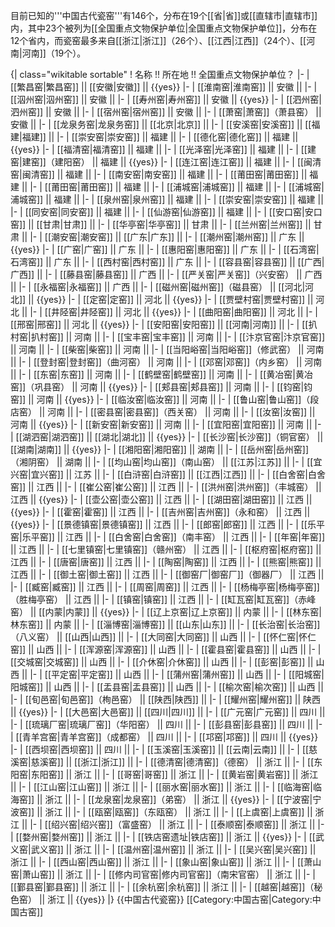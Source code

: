 目前已知的'''中国古代瓷窑'''有146个，分布在19个[[省|省]]或[[直辖市|直辖市]]内，其中23个被列为[[全国重点文物保护单位|全国重点文物保护单位]]，分布在12个省内，而瓷窑最多来自[[浙江|浙江]]（26个）、[[江西|江西]]（24个）、[[河南|河南]]（19个）。

{| class="wikitable sortable"
! 名称 !! 所在地 !! 全国重点文物保护单位？
|-
| <span style="display:none;">fan chang yao<!--用于拼音排序--></span> [[繁昌窑|繁昌窑]] || [[安徽|安徽]] || {{yes}}
|-
| <span style="display:none;">huai nan yao</span> [[淮南窑|淮南窑]] || 安徽 || 
|-
| <span style="display:none;">qiu zhou yao</span> [[泅州窑|泅州窑]] || 安徽 || 
|-
| <span style="display:none;">shou zhou yao</span> [[寿州窑|寿州窑]] || 安徽 || {{yes}}
|-
| <span style="display:none;">si zhou yao</span> [[泗州窑|泗州窑]] || 安徽 || 
|-
| <span style="display:none;">su zhou yao</span> [[宿州窑|宿州窑]] || 安徽 || 
|-
| <span style="display:none;">xiao yao</span> [[萧窑|萧窑]]（萧县窑） || 安徽 || 
|-
| <span style="display:none;">long quan wu yao</span> [[龙泉务窑|龙泉务窑]] || [[北京|北京]] || 
|-
| <span style="display:none;">an xi yao</span> [[安溪窑|安溪窑]] || [[福建|福建]] || 
|-
| <span style="display:none;">chong an yao</span> [[崇安窑|崇安窑]] || 福建 || 
|-
| <span style="display:none;">de hua yao</span> [[德化窑|德化窑]] || 福建 || {{yes}}
|-
| <span style="display:none;">fu qing yao</span> [[福清窑|福清窑]] || 福建 || 
|-
| <span style="display:none;">guang ze yao</span> [[光泽窑|光泽窑]] || 福建 || 
|-
| <span style="display:none;">jian yao</span> [[建窑|建窑]]（建阳窑） || 福建 || {{yes}}
|-
| <span style="display:none;">lian jiang yao</span> [[连江窑|连江窑]] || 福建 || 
|-
| <span style="display:none;">min qing yao</span> [[闽清窑|闽清窑]] || 福建 || 
|-
| <span style="display:none;">nan an yao</span> [[南安窑|南安窑]] || 福建 || 
|-
| <span style="display:none;">pu tian yao</span> [[莆田窑|莆田窑]] || 福建 || 
|-
| <span style="display:none;">pu tian yao</span> [[莆田窑|莆田窑]] || 福建 || 
|-
| <span style="display:none;">pu cheng yao</span> [[浦城窑|浦城窑]] || 福建 || 
|-
| <span style="display:none;">pu cheng yao</span> [[浦城窑|浦城窑]] || 福建 || 
|-
| <span style="display:none;">quan zhou yao</span> [[泉州窑|泉州窑]] || 福建 || 
|-
| <span style="display:none;">chong an yao</span> [[崇安窑|崇安窑]] || 福建 || 
|-
| <span style="display:none;">tong an yao</span> [[同安窑|同安窑]] || 福建 || 
|-
| <span style="display:none;">xian you yao</span> [[仙游窑|仙游窑]] || 福建 || 
|-
| <span style="display:none;">an kou yao</span> [[安口窑|安口窑]] || [[甘肃|甘肃]] || 
|-
| <span style="display:none;">hua ting yao</span> [[华亭窑|华亭窑]] || 甘肃 || 
|-
| <span style="display:none;">lan zhou yao</span> [[兰州窑|兰州窑]] || 甘肃 || 
|-
| <span style="display:none;">chao an yao</span> [[潮安窑|潮安窑]] || [[广东|广东]] || 
|-
| <span style="display:none;">chao zhou yao</span> [[潮州窑|潮州窑]] || 广东 || {{yes}}
|-
| <span style="display:none;">guang yao</span> [[广窑|广窑]] || 广东 || 
|-
| <span style="display:none;">hui yang yao</span> [[惠阳窑|惠阳窑]] || 广东 || 
|-
| <span style="display:none;">shi wan yao</span> [[石湾窑|石湾窑]] || 广东 || 
|-
| <span style="display:none;">xi cun yao</span> [[西村窑|西村窑]] || 广东 || 
|-
| <span style="display:none;">rong xian yao</span> [[容县窑|容县窑]] || [[广西|广西]] || 
|-
| <span style="display:none;">teng xian yao</span> [[藤县窑|藤县窑]] || 广西 || 
|-
| <span style="display:none;">yan guan yao</span> [[严关窑|严关窑]]（兴安窑） || 广西 || 
|-
| <span style="display:none;">yong fu yao</span> [[永福窑|永福窑]] || 广西 || 
|-
| <span style="display:none;">ci zhou yao</span> [[磁州窑|磁州窑]]（磁县窑） || [[河北|河北]] || {{yes}}
|-
| <span style="display:none;">ding yao</span> [[定窑|定窑]] || 河北 || {{yes}}
|-
| <span style="display:none;">jia bi cun yao</span> [[贾壁村窑|贾壁村窑]] || 河北 || 
|-
| <span style="display:none;">jing xing yao</span> [[井陉窑|井陉窑]] || 河北 || {{yes}}
|-
| <span style="display:none;">qu yang yao</span> [[曲阳窑|曲阳窑]] || 河北 || 
|-
| <span style="display:none;">xing yao</span> [[邢窑|邢窑]] || 河北 || {{yes}}
|-
| <span style="display:none;">an yang yao</span> [[安阳窑|安阳窑]] || [[河南|河南]] || 
|-
| <span style="display:none;">ba cun yao</span> [[扒村窑|扒村窑]] || 河南 || 
|-
| <span style="display:none;">bao feng yao</span> [[宝丰窑|宝丰窑]] || 河南 || 
|-
| <span style="display:none;">bian jing guan yao</span> [[汴京官窑|汴京官窑]] || 河南 || 
|-
| <span style="display:none;">chai yao</span> [[柴窑|柴窑]] || 河南 || 
|-
| <span style="display:none;">dang yang yu yao</span> [[当阳峪窑|当阳峪窑]]（修武窑） || 河南 || 
|-
| <span style="display:none;">deng feng yao</span> [[登封窑|登封窑]]（曲河窑） || 河南 || 
|-
| <span style="display:none;">deng yao</span> [[邓窑|邓窑]]（内乡窑） || 河南 || 
|-
| <span style="display:none;">dong yao</span> [[东窑|东窑]] || 河南 || 
|-
| <span style="display:none;">he bi yao</span> [[鹤壁窑|鹤壁窑]] || 河南 || 
|-
| <span style="display:none;">huang ye yao</span> [[黄冶窑|黄冶窑]]（巩县窑） || 河南 || {{yes}}
|-
| <span style="display:none;">jia xian yao</span> [[郏县窑|郏县窑]] || 河南 || 
|-
| <span style="display:none;">jun yao</span> [[钧窑|钧窑]] || 河南 || {{yes}}
|-
| <span style="display:none;">lin ru yao</span> [[临汝窑|临汝窑]] || 河南 || 
|-
| <span style="display:none;">lu shan yao</span> [[鲁山窑|鲁山窑]]（段店窑） || 河南 || 
|-
| <span style="display:none;">mi xian yao</span> [[密县窑|密县窑]]（西关窑） || 河南 || 
|-
| <span style="display:none;">ru yao</span> [[汝窑|汝窑]] || 河南 || {{yes}}
|-
| <span style="display:none;">xin an yao</span> [[新安窑|新安窑]] || 河南 || 
|-
| <span style="display:none;">yi yang yao</span> [[宜阳窑|宜阳窑]] || 河南 || 
|-
| <span style="display:none;">hu si yao</span> [[湖泗窑|湖泗窑]] || [[湖北|湖北]] || {{yes}}
|-
| <span style="display:none;">chang sha yao</span> [[长沙窑|长沙窑]]（铜官窑） || [[湖南|湖南]] || {{yes}}
|-
| <span style="display:none;">xiang yang yao</span> [[湘阳窑|湘阳窑]] || 湖南 || 
|-
| <span style="display:none;">yue zhou yao</span> [[岳州窑|岳州窑]]（湘阴窑） || 湖南 || 
|-
| <span style="display:none;">jun shan yao</span> [[均山窑|均山窑]]（南山窑） || [[江苏|江苏]] || 
|-
| <span style="display:none;">yi xing yao</span> [[宜兴窑|宜兴窑]] || 江苏 || 
|-
| <span style="display:none;">bai hu yao</span> [[白浒窑|白浒窑]] || [[江西|江西]] || 
|-
| <span style="display:none;">bai she yao</span> [[白舍窑|白舍窑]] || 江西 || 
|-
| <span style="display:none;">cui gong yao</span> [[崔公窑|崔公窑]] || 江西 || 
|-
| <span style="display:none;">hong zhou yao</span> [[洪州窑|洪州窑]]（丰城窑） || 江西 || {{yes}}
|-
| <span style="display:none;">hu gong yao</span> [[壶公窑|壶公窑]] || 江西 || 
|-
| <span style="display:none;">hu tian yao</span> [[湖田窑|湖田窑]] || 江西 || {{yes}}
|-
| <span style="display:none;">huo yao</span> [[霍窑|霍窑]] || 江西 || 
|-
| <span style="display:none;">ji zhou yao</span> [[吉州窑|吉州窑]]（永和窑） || 江西 || {{yes}}
|-
| <span style="display:none;">jing de zhen yao</span> [[景德镇窑|景德镇窑]] || 江西 || 
|-
| <span style="display:none;">lang yao</span> [[郎窑|郎窑]] || 江西 || 
|-
| <span style="display:none;">le ping yao</span> [[乐平窑|乐平窑]] || 江西 || 
|-
| <span style="display:none;">bai she yao</span> [[白舍窑|白舍窑]]（南丰窑） || 江西 || 
|-
| <span style="display:none;">nian yao</span> [[年窑|年窑]] || 江西 || 
|-
| <span style="display:none;">qi li zhen yao</span> [[七里镇窑|七里镇窑]]（赣州窑） || 江西 || 
|-
| <span style="display:none;">shu fu yao</span> [[枢府窑|枢府窑]] || 江西 || 
|-
| <span style="display:none;">tang yao</span> [[唐窑|唐窑]] || 江西 || 
|-
| <span style="display:none;">tao yao</span> [[陶窑|陶窑]] || 江西 || 
|-
| <span style="display:none;">xiong yao</span> [[熊窑|熊窑]] || 江西 || 
|-
| <span style="display:none;">yu tu yao</span> [[御土窑|御土窑]] || 江西 || 
|-
| <span style="display:none;">yu yao chang</span> [[御窑厂|御窑厂]]（御器厂） || 江西 || 
|-
| <span style="display:none;">zang yao</span> [[臧窑|臧窑]] || 江西 || 
|-
| <span style="display:none;">zhou yao</span> [[周窑|周窑]] || 江西 || 
|-
| <span style="display:none;">yang mei ting yao</span> [[杨梅亭窑|杨梅亭窑]]（胜梅亭窑） || 江西 || 
|-
| <span style="display:none;">zhen yao</span> [[镇窑|镇窑]] || 江西 || 
|-
| <span style="display:none;">gang wa yao</span> [[缸瓦窑|缸瓦窑]]（赤峰窑） || [[内蒙|内蒙]] || {{yes}}
|-
| <span style="display:none;">liao shang jing yao</span> [[辽上京窑|辽上京窑]] || 内蒙 || 
|-
| <span style="display:none;">lin dong yao</span> [[林东窑|林东窑]] || 内蒙 || 
|-
| <span style="display:none;">zi bo yao</span> [[淄博窑|淄博窑]] || [[山东|山东]] || 
|-
| <span style="display:none;">chang zhi yao</span> [[长治窑|长治窑]]（八义窑） || [[山西|山西]] || 
|-
| <span style="display:none;">da tong yao</span> [[大同窑|大同窑]] || 山西 || 
|-
| <span style="display:none;">huai ren yao</span> [[怀仁窑|怀仁窑]] || 山西 || 
|-
| <span style="display:none;">hun yuan yao</span> [[浑源窑|浑源窑]] || 山西 || 
|-
| <span style="display:none;">huo xian yao</span> [[霍县窑|霍县窑]] || 山西 || 
|-
| <span style="display:none;">jiao cheng yao</span> [[交城窑|交城窑]] || 山西 || 
|-
| <span style="display:none;">jie xiu yao</span> [[介休窑|介休窑]] || 山西 || 
|-
| <span style="display:none;">peng yao</span> [[彭窑|彭窑]] || 山西 || 
|-
| <span style="display:none;">ping ding yao</span> [[平定窑|平定窑]] || 山西 || 
|-
| <span style="display:none;">pu zhou yao</span> [[蒲州窑|蒲州窑]] || 山西 || 
|-
| <span style="display:none;">yang cheng yao</span> [[阳城窑|阳城窑]] || 山西 || 
|-
| <span style="display:none;">yu xian yao</span> [[盂县窑|盂县窑]] || 山西 || 
|-
| <span style="display:none;">yu ci yao</span> [[榆次窑|榆次窑]] || 山西 || 
|-
| <span style="display:none;">xun yi yao</span> [[旬邑窑|旬邑窑]]（栒邑窑） || [[陕西|陕西]] || 
|-
| <span style="display:none;">yao zhou yao</span> [[耀州窑|耀州窑]] || 陕西 || {{yes}}
|-
| <span style="display:none;">da yi yao</span> [[大邑窑|大邑窑]] || [[四川|四川]] || 
|-
| <span style="display:none;">guang yuan yao</span> [[广元窑|广元窑]] || 四川 || 
|-
| <span style="display:none;">liu li chang yao</span> [[琉璃厂窑|琉璃厂窑]]（华阳窑） || 四川 || 
|-
| <span style="display:none;">peng xian yao</span> [[彭县窑|彭县窑]] || 四川 || 
|-
| <span style="display:none;">qing yang gong yao</span> [[青羊宫窑|青羊宫窑]]（成都窑） || 四川 || 
|-
| <span style="display:none;">qiong yao</span> [[邛窑|邛窑]] || 四川 || {{yes}}
|-
| <span style="display:none;">xi ba yao</span> [[西坝窑|西坝窑]] || 四川 || 
|-
| <span style="display:none;">yu xi yao</span> [[玉溪窑|玉溪窑]] || [[云南|云南]] || 
|-
| <span style="display:none;">ci xi yao</span> [[慈溪窑|慈溪窑]] || [[浙江|浙江]] || 
|-
| <span style="display:none;">de qing yao</span> [[德清窑|德清窑]]（德窑） || 浙江 || 
|-
| <span style="display:none;">dong yang yao</span> [[东阳窑|东阳窑]] || 浙江 || 
|-
| <span style="display:none;">ge yao</span> [[哥窑|哥窑]] || 浙江 || 
|-
| <span style="display:none;">huang yan yao</span> [[黄岩窑|黄岩窑]] || 浙江 || 
|-
| <span style="display:none;">jiang shan yao</span> [[江山窑|江山窑]] || 浙江 || 
|-
| <span style="display:none;">li shui yao</span> [[丽水窑|丽水窑]] || 浙江 || 
|-
| <span style="display:none;">lin hai yao</span> [[临海窑|临海窑]] || 浙江 || 
|-
| <span style="display:none;">long quan yao</span> [[龙泉窑|龙泉窑]]（弟窑） || 浙江 || {{yes}}
|-
| <span style="display:none;">ning bo yao</span> [[宁波窑|宁波窑]] || 浙江 || 
|-
| <span style="display:none;">ou yao</span> [[瓯窑|瓯窑]]（东瓯窑） || 浙江 || 
|-
| <span style="display:none;">shang yu yao</span> [[上虞窑|上虞窑]] || 浙江 || 
|-
| <span style="display:none;">shao xing yao</span> [[绍兴窑|绍兴窑]]（富盛窑） || 浙江 || 
|-
| <span style="display:none;">tai shun yao</span> [[泰顺窑|泰顺窑]] || 浙江 || 
|-
| <span style="display:none;">wu zhou yao</span> [[婺州窑|婺州窑]] || 浙江 || 
|-
| <span style="display:none;">tie dian yao</span> [[铁店窑遗址|铁店窑]] || 浙江 || {{yes}}
|-
| <span style="display:none;">wu yi yao</span> [[武义窑|武义窑]] || 浙江 || 
|-
| <span style="display:none;">wen zhou yao</span> [[温州窑|温州窑]] || 浙江 || 
|-
| <span style="display:none;">wu xing yao</span> [[吴兴窑|吴兴窑]] || 浙江 || 
|-
| <span style="display:none;">xi shan yao</span> [[西山窑|西山窑]] || 浙江 || 
|-
| <span style="display:none;">xiang shan yao</span> [[象山窑|象山窑]] || 浙江 || 
|-
| <span style="display:none;">xiao shan yao</span> [[萧山窑|萧山窑]] || 浙江 || 
|-
| <span style="display:none;">xiu na si guan yao</span> [[修内司官窑|修内司官窑]]（南宋官窑） || 浙江 || 
|-
| <span style="display:none;">yin xian yao</span> [[鄞县窑|鄞县窑]] || 浙江 || 
|-
| <span style="display:none;">yu hang yao</span> [[余杭窑|余杭窑]] || 浙江 || 
|-
| <span style="display:none;">yue yao</span> [[越窑|越窑]]（秘色窑） || 浙江 || {{yes}}
|}
{{中国古代瓷窑}}
[[Category:中国古窑|Category:中国古窑]]